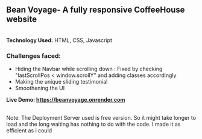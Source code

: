 <h2>Bean Voyage- A fully responsive CoffeeHouse website</h2>
<br>
<b>Technology Used:</b> HTML, CSS, Javascript
<br>
<h3>Challenges faced: </h3>
<ul>
   <li> Hiding the Navbar while scrolling down :  Fixed by checking "lastScrollPos < window.scrollY" and adding classes accordingly</li>
    <li>Making the unique sliding testimonial</li>
    <li>Smoothening the UI</li>
</ul>
      
<b>Live Demo:  https://beanvoyage.onrender.com</b>
<br>
<br>

Note: The Deployment Server used is free version. So it might take longer to load and the long waiting has nothing to do with the code. I made it as efficient as i could
